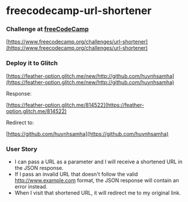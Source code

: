 # freecodecamp-url-shortener

### Challenge at [freeCodeCamp](https://www.freecodecamp.org)

[https://www.freecodecamp.org/challenges/url-shortener](https://www.freecodecamp.org/challenges/url-shortener)


### Deploy it to Glitch
[https://feather-option.glitch.me/new/http://github.com/huynhsamha](https://feather-option.glitch.me/new/http://github.com/huynhsamha)

Response:

[https://feather-option.glitch.me/814522](https://feather-option.glitch.me/814522)

Redirect to:

[https://github.com/huynhsamha](https://github.com/huynhsamha)


### User Story
+ I can pass a URL as a parameter and I will receive a shortened URL in the JSON response.
+ If I pass an invalid URL that doesn't follow the valid http://www.example.com format, the JSON response will contain an error instead.
+ When I visit that shortened URL, it will redirect me to my original link.
